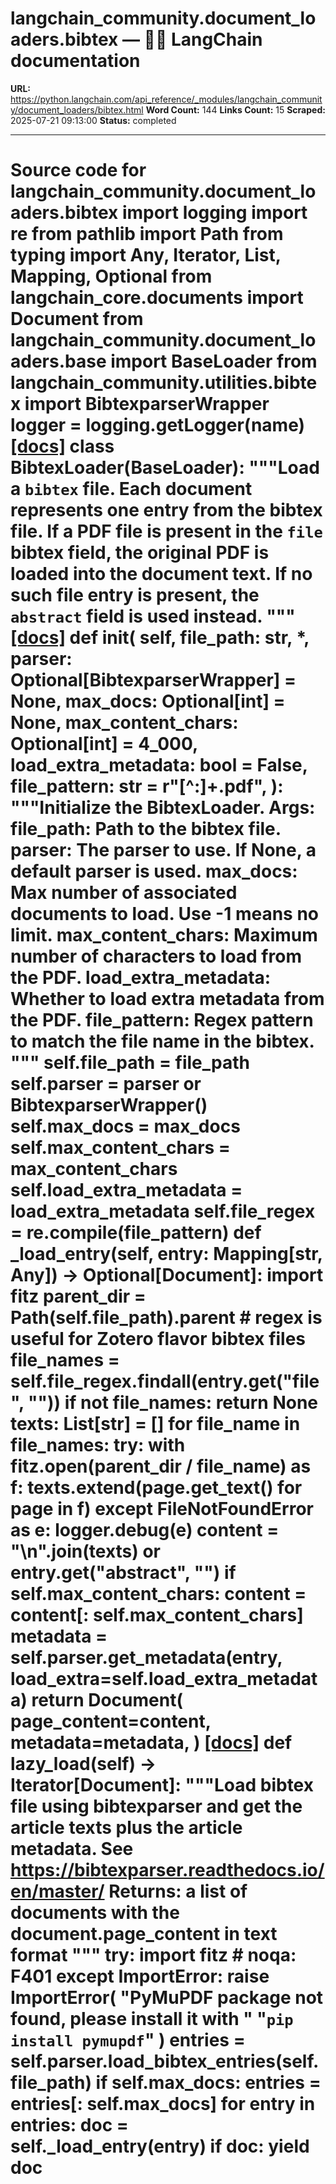 # langchain_community.document_loaders.bibtex — 🦜🔗 LangChain  documentation

**URL:** https://python.langchain.com/api_reference/_modules/langchain_community/document_loaders/bibtex.html
**Word Count:** 144
**Links Count:** 15
**Scraped:** 2025-07-21 09:13:00
**Status:** completed

---

# Source code for langchain\_community.document\_loaders.bibtex               import logging     import re     from pathlib import Path     from typing import Any, Iterator, List, Mapping, Optional          from langchain_core.documents import Document          from langchain_community.document_loaders.base import BaseLoader     from langchain_community.utilities.bibtex import BibtexparserWrapper          logger = logging.getLogger(__name__)                              [[docs]](https://python.langchain.com/api_reference/community/document_loaders/langchain_community.document_loaders.bibtex.BibtexLoader.html#langchain_community.document_loaders.bibtex.BibtexLoader)     class BibtexLoader(BaseLoader):         """Load a `bibtex` file.              Each document represents one entry from the bibtex file.              If a PDF file is present in the `file` bibtex field, the original PDF         is loaded into the document text. If no such file entry is present,         the `abstract` field is used instead.         """                         [[docs]](https://python.langchain.com/api_reference/community/document_loaders/langchain_community.document_loaders.bibtex.BibtexLoader.html#langchain_community.document_loaders.bibtex.BibtexLoader.__init__)         def __init__(             self,             file_path: str,             *,             parser: Optional[BibtexparserWrapper] = None,             max_docs: Optional[int] = None,             max_content_chars: Optional[int] = 4_000,             load_extra_metadata: bool = False,             file_pattern: str = r"[^:]+\.pdf",         ):             """Initialize the BibtexLoader.                  Args:                 file_path: Path to the bibtex file.                 parser: The parser to use. If None, a default parser is used.                 max_docs: Max number of associated documents to load. Use -1 means                                no limit.                 max_content_chars: Maximum number of characters to load from the PDF.                 load_extra_metadata: Whether to load extra metadata from the PDF.                 file_pattern: Regex pattern to match the file name in the bibtex.             """             self.file_path = file_path             self.parser = parser or BibtexparserWrapper()             self.max_docs = max_docs             self.max_content_chars = max_content_chars             self.load_extra_metadata = load_extra_metadata             self.file_regex = re.compile(file_pattern)                             def _load_entry(self, entry: Mapping[str, Any]) -> Optional[Document]:             import fitz                  parent_dir = Path(self.file_path).parent             # regex is useful for Zotero flavor bibtex files             file_names = self.file_regex.findall(entry.get("file", ""))             if not file_names:                 return None             texts: List[str] = []             for file_name in file_names:                 try:                     with fitz.open(parent_dir / file_name) as f:                         texts.extend(page.get_text() for page in f)                 except FileNotFoundError as e:                     logger.debug(e)             content = "\n".join(texts) or entry.get("abstract", "")             if self.max_content_chars:                 content = content[: self.max_content_chars]             metadata = self.parser.get_metadata(entry, load_extra=self.load_extra_metadata)             return Document(                 page_content=content,                 metadata=metadata,             )                         [[docs]](https://python.langchain.com/api_reference/community/document_loaders/langchain_community.document_loaders.bibtex.BibtexLoader.html#langchain_community.document_loaders.bibtex.BibtexLoader.lazy_load)         def lazy_load(self) -> Iterator[Document]:             """Load bibtex file using bibtexparser and get the article texts plus the             article metadata.             See https://bibtexparser.readthedocs.io/en/master/                  Returns:                 a list of documents with the document.page_content in text format             """             try:                 import fitz  # noqa: F401             except ImportError:                 raise ImportError(                     "PyMuPDF package not found, please install it with "                     "`pip install pymupdf`"                 )                  entries = self.parser.load_bibtex_entries(self.file_path)             if self.max_docs:                 entries = entries[: self.max_docs]             for entry in entries:                 doc = self._load_entry(entry)                 if doc:                     yield doc